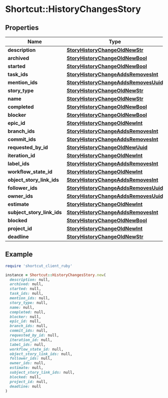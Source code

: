 # Shortcut::HistoryChangesStory

## Properties

| Name | Type | Description | Notes |
| ---- | ---- | ----------- | ----- |
| **description** | [**StoryHistoryChangeOldNewStr**](StoryHistoryChangeOldNewStr.md) |  | [optional] |
| **archived** | [**StoryHistoryChangeOldNewBool**](StoryHistoryChangeOldNewBool.md) |  | [optional] |
| **started** | [**StoryHistoryChangeOldNewBool**](StoryHistoryChangeOldNewBool.md) |  | [optional] |
| **task_ids** | [**StoryHistoryChangeAddsRemovesInt**](StoryHistoryChangeAddsRemovesInt.md) |  | [optional] |
| **mention_ids** | [**StoryHistoryChangeAddsRemovesUuid**](StoryHistoryChangeAddsRemovesUuid.md) |  | [optional] |
| **story_type** | [**StoryHistoryChangeOldNewStr**](StoryHistoryChangeOldNewStr.md) |  | [optional] |
| **name** | [**StoryHistoryChangeOldNewStr**](StoryHistoryChangeOldNewStr.md) |  | [optional] |
| **completed** | [**StoryHistoryChangeOldNewBool**](StoryHistoryChangeOldNewBool.md) |  | [optional] |
| **blocker** | [**StoryHistoryChangeOldNewBool**](StoryHistoryChangeOldNewBool.md) |  | [optional] |
| **epic_id** | [**StoryHistoryChangeOldNewInt**](StoryHistoryChangeOldNewInt.md) |  | [optional] |
| **branch_ids** | [**StoryHistoryChangeAddsRemovesInt**](StoryHistoryChangeAddsRemovesInt.md) |  | [optional] |
| **commit_ids** | [**StoryHistoryChangeAddsRemovesInt**](StoryHistoryChangeAddsRemovesInt.md) |  | [optional] |
| **requested_by_id** | [**StoryHistoryChangeOldNewUuid**](StoryHistoryChangeOldNewUuid.md) |  | [optional] |
| **iteration_id** | [**StoryHistoryChangeOldNewInt**](StoryHistoryChangeOldNewInt.md) |  | [optional] |
| **label_ids** | [**StoryHistoryChangeAddsRemovesInt**](StoryHistoryChangeAddsRemovesInt.md) |  | [optional] |
| **workflow_state_id** | [**StoryHistoryChangeOldNewInt**](StoryHistoryChangeOldNewInt.md) |  | [optional] |
| **object_story_link_ids** | [**StoryHistoryChangeAddsRemovesInt**](StoryHistoryChangeAddsRemovesInt.md) |  | [optional] |
| **follower_ids** | [**StoryHistoryChangeAddsRemovesUuid**](StoryHistoryChangeAddsRemovesUuid.md) |  | [optional] |
| **owner_ids** | [**StoryHistoryChangeAddsRemovesUuid**](StoryHistoryChangeAddsRemovesUuid.md) |  | [optional] |
| **estimate** | [**StoryHistoryChangeOldNewInt**](StoryHistoryChangeOldNewInt.md) |  | [optional] |
| **subject_story_link_ids** | [**StoryHistoryChangeAddsRemovesInt**](StoryHistoryChangeAddsRemovesInt.md) |  | [optional] |
| **blocked** | [**StoryHistoryChangeOldNewBool**](StoryHistoryChangeOldNewBool.md) |  | [optional] |
| **project_id** | [**StoryHistoryChangeOldNewInt**](StoryHistoryChangeOldNewInt.md) |  | [optional] |
| **deadline** | [**StoryHistoryChangeOldNewStr**](StoryHistoryChangeOldNewStr.md) |  | [optional] |

## Example

```ruby
require 'shortcut_client_ruby'

instance = Shortcut::HistoryChangesStory.new(
  description: null,
  archived: null,
  started: null,
  task_ids: null,
  mention_ids: null,
  story_type: null,
  name: null,
  completed: null,
  blocker: null,
  epic_id: null,
  branch_ids: null,
  commit_ids: null,
  requested_by_id: null,
  iteration_id: null,
  label_ids: null,
  workflow_state_id: null,
  object_story_link_ids: null,
  follower_ids: null,
  owner_ids: null,
  estimate: null,
  subject_story_link_ids: null,
  blocked: null,
  project_id: null,
  deadline: null
)
```

